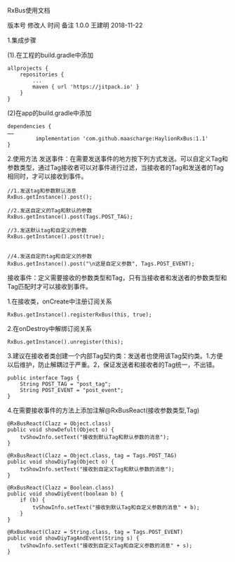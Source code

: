 RxBus使用文档

版本号	修改人	时间	备注
1.0.0	王建明	2018-11-22	

1.集成步骤

(1).在工程的build.gradle中添加

```
allprojects {
	repositories {
		...
		maven { url 'https://jitpack.io' }
	}
}
```

(2)在app的build.gradle中添加

```
dependencies {
……
         implementation 'com.github.maascharge:HaylionRxBus:1.1'
}
```

2.使用方法
发送事件：在需要发送事件的地方按下列方式发送。可以自定义Tag和参数类型，通过Tag接收者可以对事件进行过滤，当接收者的Tag和发送者的Tag相同时，才可以接收到事件。

```
//1.发送tag和参数默认消息
RxBus.getInstance().post();

//2.发送自定义的Tag和默认的参数
RxBus.getInstance().post(Tags.POST_TAG);

//3.发送默认tag和自定义的参数
RxBus.getInstance().post(true);


//4.发送自定的tag和自定义的参数
RxBus.getInstance().post("\n这是自定义参数", Tags.POST_EVENT);
```

接收事件：定义需要接收的参数类型和Tag，只有当接收者和发送者的参数类型和Tag匹配时才可以接收到事件。

1.在接收类，onCreate中注册订阅关系

```
RxBus.getInstance().registerRxBus(this, true);
```

2.在onDestroy中解绑订阅关系

```
RxBus.getInstance().unregister(this);
```

3.建议在接收者类创建一个内部Tag契约类：发送者也使用该Tag契约类。1.方便以后维护，防止解耦过于严重。2，保证发送者和接收者的Tag统一，不出错。

```
public interface Tags {
    String POST_TAG = "post_tag";
    String POST_EVENT = "post_event";
}
```

4.在需要接收事件的方法上添加注解@RxBusReact(接收参数类型,Tag)

```
@RxBusReact(Clazz = Object.class)
public void showDefult(Object o) {
    tvShowInfo.setText("接收到默认Tag和默认参数的消息");
}

@RxBusReact(Clazz = Object.class, tag = Tags.POST_TAG)
public void showDiyTag(Object o) {
    tvShowInfo.setText("接收到自定义Tag和默认参数的消息");
}

@RxBusReact(Clazz = Boolean.class)
public void showDiyEvent(boolean b) {
    if (b) {
        tvShowInfo.setText("接收到默认Tag和自定义参数的消息" + b);
    }
}

@RxBusReact(Clazz = String.class, tag = Tags.POST_EVENT)
public void showDiyTagAndEvent(String s) {
    tvShowInfo.setText("接收到自定义Tag和自定义参数的消息" + s);
}

```
